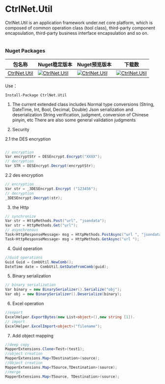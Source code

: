 # CtrlNet.Util
CtrlNet.Util is an application framework under.net core platform, which is composed of common operation class (tool class), third-party component encapsulation, third-party business interface encapsulation and so on.
#
### Nuget Packages
| 包名称                                                         | Nuget稳定版本                                                                                                       | Nuget预览版本                                                                                                          | 下载数                                                                                                               |
|----------------------------------------------------------------|---------------------------------------------------------------------------------------------------------------------|------------------------------------------------------------------------------------------------------------------------|----------------------------------------------------------------------------------------------------------------------|
| [CtrlNet.Util](https://www.nuget.org/packages/CtrlNet.Util/) | [![CtrlNet.Util](https://img.shields.io/nuget/v/CtrlNet.Util.svg)](https://www.nuget.org/packages/CtrlNet.Util/) | [![CtrlNet.Util](https://img.shields.io/nuget/vpre/CtrlNet.Util.svg)](https://www.nuget.org/packages/CtrlNet.Util/) | [![CtrlNet.Util](https://img.shields.io/nuget/dt/CtrlNet.Util.svg)](https://www.nuget.org/packages/CtrlNet.Util/) |                                  

Use：

```
Install-Package CtrlNet.Util
```
1. The current extended class includes
Normal type conversions (String, DateTime, Int, Bool, Decimal, Double)
Json serialization and deserialization
String verification, judgment, conversion of Chinese pinyin, etc
There are also some general validation judgments

2. Security

2.1 the DES encryption

```csharp

// encryption
Var encryptStr = DESEncrypt.Encrypt("XXXX");
// decryption
Var STR = DESEncrypt.Decrypt(encryptStr);

```

2.2  des encryption

```csharp
// encryption
Var str = _3DESEncrypt.Encrypt ("123456");
// decryption
_3DESEncrypt.Decrypt(str);
```

3. the Http

```csharp
// synchronize
Var str = HttpMethods.Post("url", "jsondata");
Var str = HttpMethods.Get("url");
// asynchronous
Task<HttpResponseMessage> msg = HttpMethods.PostAsync("url ", "jsondata");
Task<HttpResponseMessage> msg = HttpMethods.GetAsync("url ");
```

4. Guid operation

```csharp
//Guid operations
Guid Guid = CombUtil.NewComb();
DateTime date = CombUtil.GetDateFromComb(guid);
```

5. Binary serialization

```csharp
// binary serialization
Var binary = new BinarySerializer().Serialize("obj");
Var obj = new BinarySerializer().Deserialize(binary);
```

6. Excel operation

```csharp
//export
ExcelHelper.ExportBytes(new List<object>(),new string [1]).
// import
ExcelHelper.ExcelImport<object>("filename");
```

7. Add object mapping

```csharp
//deep copy
MapperExtensions.Clone<Test>(test1);
//object creation
MapperExtensions.Map<TDestination>(source);
//Object creation
MapperExtensions.Map<TSource,TDestination>(source);
//merge
MapperExtensions.Map<TSource, TDestination>(source);
```


